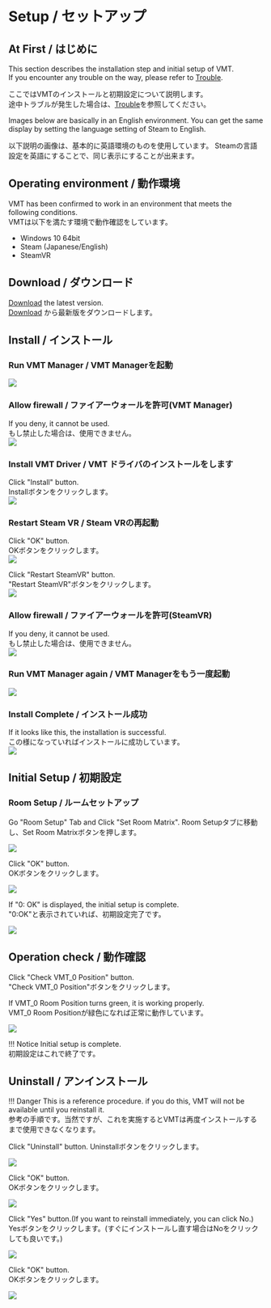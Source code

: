 # Setup / セットアップ

## At First / はじめに
This section describes the installation step and initial setup of VMT.  
If you encounter any trouble on the way, please refer to [Trouble](trouble.md).   

ここではVMTのインストールと初期設定について説明します。  
途中トラブルが発生した場合は、[Trouble](trouble.md)を参照してください。  

Images below are basically in an English environment.
You can get the same display by setting the language setting of Steam to English. 

以下説明の画像は、基本的に英語環境のものを使用しています。
Steamの言語設定を英語にすることで、同じ表示にすることが出来ます。

## Operating environment / 動作環境
VMT has been confirmed to work in an environment that meets the following conditions.   
VMTは以下を満たす環境で動作確認をしています。  

+ Windows 10 64bit
+ Steam (Japanese/English)
+ SteamVR 

## Download / ダウンロード
[Download](download.md) the latest version.  
[Download](download.md) から最新版をダウンロードします。  

## Install / インストール

### Run VMT Manager / VMT Managerを起動
![](/VirtualMotionTrackerDocument/image/setup1.png)

### Allow firewall / ファイアーウォールを許可(VMT Manager)
If you deny, it cannot be used.   
もし禁止した場合は、使用できません。  
![](/VirtualMotionTrackerDocument/image/setup2.png)

### Install VMT Driver / VMT ドライバのインストールをします
Click "Install" button.  
Installボタンをクリックします。  
![](/VirtualMotionTrackerDocument/image/setup3.png)

### Restart Steam VR / Steam VRの再起動
Click "OK" button.  
OKボタンをクリックします。  
![](/VirtualMotionTrackerDocument/image/setup4.png)

Click "Restart SteamVR" button.  
"Restart SteamVR"ボタンをクリックします。  
![](/VirtualMotionTrackerDocument/image/setup5.png)

### Allow firewall / ファイアーウォールを許可(SteamVR)
If you deny, it cannot be used.   
もし禁止した場合は、使用できません。  
![](/VirtualMotionTrackerDocument/image/setup6.png)

### Run VMT Manager again / VMT Managerをもう一度起動
![](/VirtualMotionTrackerDocument/image/setup1.png)

### Install Complete / インストール成功
If it looks like this, the installation is successful.   
この様になっていればインストールに成功しています。  
![](/VirtualMotionTrackerDocument/image/setup7.png)


## Initial Setup / 初期設定

### Room Setup / ルームセットアップ
Go "Room Setup" Tab and Click "Set Room Matrix".
Room Setupタブに移動し、Set Room Matrixボタンを押します。  

![](/VirtualMotionTrackerDocument/image/setup8.png)

Click "OK" button.  
OKボタンをクリックします。  

![](/VirtualMotionTrackerDocument/image/setup9.png)

If "0: OK" is displayed, the initial setup is complete.   
"0:OK"と表示されていれば、初期設定完了です。  

![](/VirtualMotionTrackerDocument/image/setupA.png)


## Operation check  / 動作確認
Click "Check VMT_0 Position" button.  
"Check VMT_0 Position"ボタンをクリックします。  

If VMT_0 Room Position turns green, it is working properly.   
VMT_0 Room Positionが緑色になれば正常に動作しています。  

![](/VirtualMotionTrackerDocument/image/check1.png)

!!! Notice
    Initial setup is complete.  
    初期設定はこれで終了です。  

## Uninstall / アンインストール
!!! Danger
    This is a reference procedure. if you do this, VMT will not be available until you reinstall it.   
    参考の手順です。当然ですが、これを実施するとVMTは再度インストールするまで使用できなくなります。  

Click "Uninstall" button. 
Uninstallボタンをクリックします。  

![](/VirtualMotionTrackerDocument/image/uninstall1.png)

Click "OK" button.  
OKボタンをクリックします。  

![](/VirtualMotionTrackerDocument/image/uninstall2.png)

Click "Yes" button.(If you want to reinstall immediately, you can click No.)  
Yesボタンをクリックします。(すぐにインストールし直す場合はNoをクリックしても良いです。)  

![](/VirtualMotionTrackerDocument/image/uninstall3.png)

Click "OK" button.  
OKボタンをクリックします。  

![](/VirtualMotionTrackerDocument/image/uninstall4.png)


